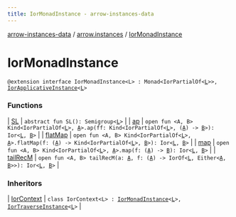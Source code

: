 ```yaml
---
title: IorMonadInstance - arrow-instances-data
---
```


[arrow-instances-data](../../index.html) / [arrow.instances](../index.html) / [IorMonadInstance](./index.html)

# IorMonadInstance

`@extension interface IorMonadInstance<L> : Monad<IorPartialOf<`[`L`](index.html#L)`>>, `[`IorApplicativeInstance`](../-ior-applicative-instance/index.html)`<`[`L`](index.html#L)`>`

### Functions

| [SL](-s-l.html) | `abstract fun SL(): Semigroup<`[`L`](index.html#L)`>` |
| [ap](ap.html) | `open fun <A, B> Kind<IorPartialOf<`[`L`](index.html#L)`>, `[`A`](ap.html#A)`>.ap(ff: Kind<IorPartialOf<`[`L`](index.html#L)`>, (`[`A`](ap.html#A)`) -> `[`B`](ap.html#B)`>): Ior<`[`L`](index.html#L)`, `[`B`](ap.html#B)`>` |
| [flatMap](flat-map.html) | `open fun <A, B> Kind<IorPartialOf<`[`L`](index.html#L)`>, `[`A`](flat-map.html#A)`>.flatMap(f: (`[`A`](flat-map.html#A)`) -> Kind<IorPartialOf<`[`L`](index.html#L)`>, `[`B`](flat-map.html#B)`>): Ior<`[`L`](index.html#L)`, `[`B`](flat-map.html#B)`>` |
| [map](map.html) | `open fun <A, B> Kind<IorPartialOf<`[`L`](index.html#L)`>, `[`A`](map.html#A)`>.map(f: (`[`A`](map.html#A)`) -> `[`B`](map.html#B)`): Ior<`[`L`](index.html#L)`, `[`B`](map.html#B)`>` |
| [tailRecM](tail-rec-m.html) | `open fun <A, B> tailRecM(a: `[`A`](tail-rec-m.html#A)`, f: (`[`A`](tail-rec-m.html#A)`) -> IorOf<`[`L`](index.html#L)`, Either<`[`A`](tail-rec-m.html#A)`, `[`B`](tail-rec-m.html#B)`>>): Ior<`[`L`](index.html#L)`, `[`B`](tail-rec-m.html#B)`>` |

### Inheritors

| [IorContext](../-ior-context/index.html) | `class IorContext<L> : `[`IorMonadInstance`](./index.html)`<`[`L`](../-ior-context/index.html#L)`>, `[`IorTraverseInstance`](../-ior-traverse-instance/index.html)`<`[`L`](../-ior-context/index.html#L)`>` |

